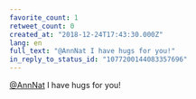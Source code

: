```yaml
---
favorite_count: 1
retweet_count: 0
created_at: "2018-12-24T17:43:30.000Z"
lang: en
full_text: "@AnnNat I have hugs for you!"
in_reply_to_status_id: "1077200144083357696"
---
```


[@AnnNat](https://twitter.com/AnnNat) I have hugs for you!
